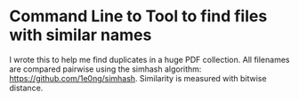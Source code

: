 # Command Line to Tool to find files with similar names

I wrote this to help me find duplicates in a huge PDF collection. All filenames are compared pairwise using the simhash algorithm: https://github.com/1e0ng/simhash. Similarity is measured with bitwise distance.
